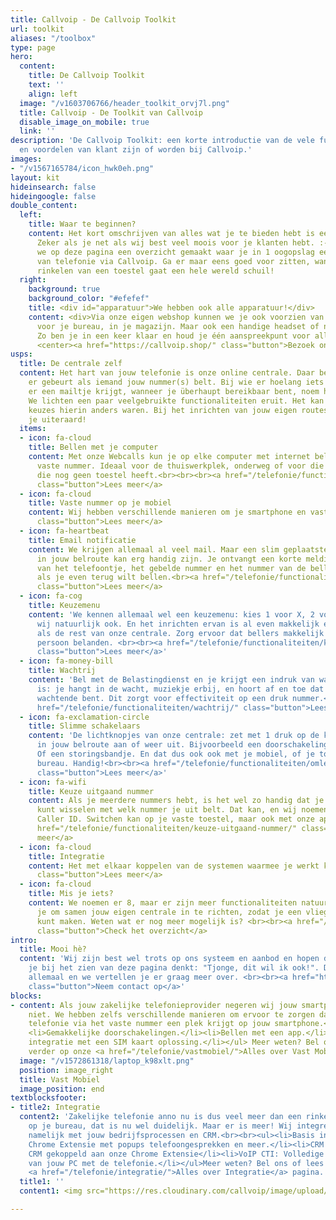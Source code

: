 ```yaml
---
title: Callvoip - De Callvoip Toolkit
url: toolkit
aliases: "/toolbox"
type: page
hero:
  content:
    title: De Callvoip Toolkit
    text: ''
    align: left
  image: "/v1603706766/header_toolkit_orvj7l.png"
  title: Callvoip - De Toolkit van Callvoip
  disable_image_on_mobile: true
  link: ''
description: 'De Callvoip Toolkit: een korte introductie van de vele functionaliteiten
  en voordelen van klant zijn of worden bij Callvoip.'
images:
- "/v1567165784/icon_hwk0eh.png"
layout: kit
hideinsearch: false
hideingoogle: false
double_content:
  left:
    title: Waar te beginnen?
    content: Het kort omschrijven van alles wat je te bieden hebt is een uitdaging.
      Zeker als je net als wij best veel moois voor je klanten hebt. :-) Daarom hebben
      we op deze pagina een overzicht gemaakt waar je in 1 oogopslag een beeld krijgt
      van telefonie via Callvoip. Ga er maar eens goed voor zitten, want achter het
      rinkelen van een toestel gaat een hele wereld schuil!
  right:
    background: true
    background_color: "#efefef"
    title: <div id="apparatuur">We hebben ook alle apparatuur!</div>
    content: <div>Via onze eigen webshop kunnen we je ook voorzien van een toestel
      voor je bureau, in je magazijn. Maar ook een handige headset of netwerkapparatuur.
      Zo ben je in een keer klaar en houd je één aanspreekpunt voor alles!<br><br>
      <center><a href="https://callvoip.shop/" class="button">Bezoek onze webshop</a></div></center>
usps:
  title: De centrale zelf
  content: Het hart van jouw telefonie is onze online centrale. Daar bepaal je wat
    er gebeurt als iemand jouw nummer(s) belt. Bij wie er hoelang iets rinkelt, wie
    er een mailtje krijgt, wanneer je überhaupt bereikbaar bent, noem het maar op.
    We lichten een paar veelgebruikte functionaliteiten eruit. Het kan zijn dat jouw
    keuzes hierin anders waren. Bij het inrichten van jouw eigen routes helpen we
    je uiteraard!
  items:
  - icon: fa-cloud
    title: Bellen met je computer
    content: Met onze Webcalls kun je op elke computer met internet bellen met jouw
      vaste nummer. Ideaal voor de thuiswerkplek, onderweg of voor die nieuwe collega
      die nog geen toestel heeft.<br><br><br><a href="/telefonie/functionaliteiten/webcalls/"
      class="button">Lees meer</a>
  - icon: fa-cloud
    title: Vaste nummer op je mobiel
    content: Wij hebben verschillende manieren om je smartphone en vaste nummer bij elkaar te brengen. Denk aan een app waarmee je doorschakelingen kunt regelen of zelfs bellen met je vaste nummer op de smartphone.<br><br><a href="/telefonie/vastmobiel/"
      class="button">Lees meer</a>
  - icon: fa-heartbeat
    title: Email notificatie
    content: We krijgen allemaal al veel mail. Maar een slim geplaatste e-mailmelding
      in jouw belroute kan erg handig zijn. Je ontvangt een korte melding met tijdstip
      van het telefoontje, het gebelde nummer en het nummer van de beller. Handig
      als je even terug wilt bellen.<br><a href="/telefonie/functionaliteiten/e-mail/"
      class="button">Lees meer</a>
  - icon: fa-cog
    title: Keuzemenu
    content: 'We kennen allemaal wel een keuzemenu: kies 1 voor X, 2 voor Y etc. Hebben
      wij natuurlijk ook. En het inrichten ervan is al even makkelijk en flexibel
      als de rest van onze centrale. Zorg ervoor dat bellers makkelijk bij de juiste
      persoon belanden. <br><br><a href="/telefonie/functionaliteiten/keuzemenu-ivr/"
      class="button">Lees meer</a>'
  - icon: fa-money-bill
    title: Wachtrij
    content: 'Bel met de Belastingdienst en je krijgt een indruk van wat een wachtrij
      is: je hangt in de wacht, muziekje erbij, en hoort af en toe dat je de zoveelste
      wachtende bent. Dit zorgt voor effectiviteit op een druk nummer.<br><br><br><a
      href="/telefonie/functionaliteiten/wachtrij/" class="button">Lees meer</a>'
  - icon: fa-exclamation-circle
    title: Slimme schakelaars
    content: 'De lichtknopjes van onze centrale: zet met 1 druk op de knop een afslag
      in jouw belroute aan of weer uit. Bijvoorbeeld een doorschakeling naar je mobiel.
      Of een storingsbandje. En dat dus ook ook met je mobiel, of je toestel op je
      bureau. Handig!<br><br><a href="/telefonie/functionaliteiten/omleiding-flow-control/"
      class="button">Lees meer</a>'
  - icon: fa-wifi
    title: Keuze uitgaand nummer
    content: Als je meerdere nummers hebt, is het wel zo handig dat je gemakkelijk
      kunt wisselen met welk nummer je uit belt. Dat kan, en wij noemen het Multiple
      Caller ID. Switchen kan op je vaste toestel, maar ook met onze app. <br><br><a
      href="/telefonie/functionaliteiten/keuze-uitgaand-nummer/" class="button">Lees
      meer</a>
  - icon: fa-cloud
    title: Integratie
    content: Het met elkaar koppelen van de systemen waarmee je werkt kan veel tijdswinst opleveren. Daarom hebben wij een standaard Chrome integratie en kunnen ook nog eens koppelen met lange lijst pakketten.<br><br><a href="/telefonie/integratie/"
      class="button">Lees meer</a>
  - icon: fa-cloud
    title: Mis je iets?
    content: We noemen er 8, maar er zijn meer functionaliteiten natuurlijk. We bellen
      je om samen jouw eigen centrale in te richten, zodat je een vliegende start
      kunt maken. Weten wat er nog meer mogelijk is? <br><br><a href="/telefonie/functionaliteiten/"
      class="button">Check het overzicht</a>
intro:
  title: Mooi hè?
  content: 'Wij zijn best wel trots op ons systeem en aanbod en hopen dan ook dat
    je bij het zien van deze pagina denkt: "Tjonge, dit wil ik ook!". Dat kan natuurlijk
    allemaal en we vertellen je er graag meer over. <br><br><a href="https://www.callvoip.nl/contact/"
    class="button">Neem contact op</a>'
blocks:
- content: Als jouw zakelijke telefonieprovider negeren wij jouw smartphone natuurlijk
    niet. We hebben zelfs verschillende manieren om ervoor te zorgen dat jouw zakelijke
    telefonie via het vaste nummer een plek krijgt op jouw smartphone.<br><br><ul>
    <li>Gemakkelijke doorschakelingen.</li><li>Bellen met een app.</li><li>Volledige
    integratie met een SIM kaart oplossing.</li></ul> Meer weten? Bel ons of lees
    verder op onze <a href="/telefonie/vastmobiel/">Alles over Vast Mobiel</a> pagina.
  image: "/v1572861318/laptop_k98xlt.png"
  position: image_right
  title: Vast Mobiel
  image_position: end
textblocksfooter:
- title2: Integratie
  content2: 'Zakelijke telefonie anno nu is dus veel meer dan een rinkelend toestel
    op je bureau, dat is nu wel duidelijk. Maar er is meer! Wij integreren telefonie
    namelijk met jouw bedrijfsprocessen en CRM.<br><br><ul><li>Basis integratie: gratis
    Chrome Extensie met popups telefoongesprekken en meer.</li><li>CRM lookup: jouw
    CRM gekoppeld aan onze Chrome Extensie</li><li>VoIP CTI: Volledige integratie
    van jouw PC met de telefonie.</li></ul>Meer weten? Bel ons of lees verder op onze
    <a href="/telefonie/integratie/">Alles over Integratie</a> pagina.'
  title1: ''
  content1: <img src="https://res.cloudinary.com/callvoip/image/upload/v1592571848/clicktodial-vegrootglas_omhsqy.png">

---
```

